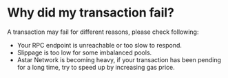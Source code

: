 # Why did my transaction fail?

A transaction may fail for different reasons, please check following:

* Your RPC endpoint is unreachable or too slow to respond.
* Slippage is too low for some imbalanced pools.
* Astar Network is becoming heavy, if your transaction has been pending for a long time, try to speed up by increasing gas price.
